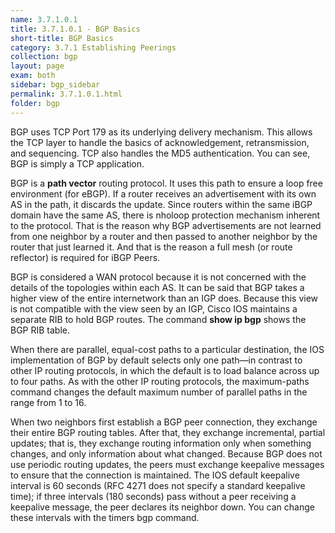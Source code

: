 ```yaml
---
name: 3.7.1.0.1
title: 3.7.1.0.1 - BGP Basics
short-title: BGP Basics
category: 3.7.1 Establishing Peerings
collection: bgp
layout: page
exam: both
sidebar: bgp_sidebar
permalink: 3.7.1.0.1.html
folder: bgp
---
```

BGP uses TCP Port 179 as its underlying delivery mechanism. This allows the TCP layer to handle the basics of acknowledgement, retransmission, and sequencing. TCP also handles the MD5 authentication. You can see, BGP is simply a TCP application.

BGP is a **path vector** routing protocol. It uses this path to ensure a loop free environment (for eBGP). If a router receives an advertisement with its own AS in the path, it discards the update. Since routers within the same iBGP domain have the same AS, there is nholoop protection mechanism inherent to the protocol. That is the reason why BGP advertisements are not learned from one neighbor by a router and then passed to another neighbor by the router that just learned it. And that is the reason a full mesh (or route reflector) is required for iBGP Peers.

BGP is considered a WAN protocol because it is not concerned with the details of the topologies within each AS. It can be said that BGP takes a higher view of the entire internetwork than an IGP does. Because this view is not compatible with the view seen by an IGP, Cisco IOS maintains a separate RIB to hold BGP routes. The command **show ip bgp** shows the BGP RIB table.

When there are parallel, equal-cost paths to a particular destination, the IOS implementation of BGP by default selects only one path—in contrast to other IP routing protocols, in which the default is to load balance across up to four paths. As with the other IP routing protocols, the maximum-paths command changes the default maximum number of parallel paths in the range from 1 to 16.

When two neighbors first establish a BGP peer connection, they exchange their entire BGP routing tables. After that, they exchange incremental, partial updates; that is, they exchange routing information only when something changes, and only information about what changed. Because BGP does not use periodic routing updates, the peers must exchange keepalive messages to ensure that the connection is maintained. The IOS default keepalive interval is 60 seconds (RFC 4271 does not specify a standard keepalive time); if three intervals (180 seconds) pass without a peer receiving a keepalive message, the peer declares its neighbor down. You can change these intervals with the timers bgp command.